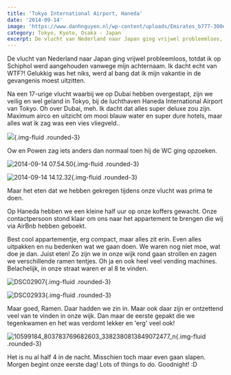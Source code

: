 ```yaml
---
title: 'Tokyo International Airport, Haneda'
date: '2014-09-14'
image: 'https://www.danhnguyen.nl/wp-content/uploads/Emirates_b777-300er_a6-ebm_arp-1.jpg'
category: Tokyo, Kyoto, Osaka - Japan
excerpt: De vlucht van Nederland naar Japan ging vrijwel probleemloos, totdat ik op Schiphol werd aangehouden vanwege mijn achternaam. Ik dacht echt...
---
```


De vlucht van Nederland naar Japan ging vrijwel probleemloos, totdat ik op Schiphol werd aangehouden vanwege mijn achternaam. Ik dacht echt van WTF?! Gelukkig was het niks, werd al bang dat ik mijn vakantie in de gevangenis moest uitzitten.

Na een 17-urige vlucht waarbij we op Dubai hebben overgestapt, zijn we veilig en wel geland in Tokyo, bij de luchthaven Haneda International Airport van Tokyo. Oh over Dubai, meh. Ik dacht dat alles super deluxe zou zijn. Maximum airco en uitzicht om mooi blauw water en super dure hotels, maar alles wat ik zag was een vies vliegveld..

![](https://www.danhnguyen.nl/wp-content/uploads/2014-09-13-e1410801850618.jpg){.img-fluid .rounded-3}

Ow en Powen zag iets anders dan normaal toen hij de WC ging opzoeken.

![2014-09-14 07.54.50](https://www.danhnguyen.nl/wp-content/uploads/2014-09-14-07.54.50.jpg){.img-fluid .rounded-3}

![2014-09-14 14.12.32](https://www.danhnguyen.nl/wp-content/uploads/2014-09-14-14.12.32.jpg){.img-fluid .rounded-3}

Maar het eten dat we hebben gekregen tijdens onze vlucht was prima te doen.

Op Haneda hebben we een kleine half uur op onze koffers gewacht. Onze contactpersoon stond klaar om ons naar het appartement te brengen die wij via AirBnb hebben geboekt.

Best cool appartementje, erg compact, maar alles zit erin. Even alles uitpakken en nu bedenken wat we gaan doen. We waren nog niet moe, wat doe je dan. Juist eten! Zo zijn we in onze wijk rond gaan strollen en zagen we verschillende ramen tentjes. Oh ja en ook heel veel vending machines. Belachelijk, in onze straat waren er al 8 te vinden.

![DSC02907](https://www.danhnguyen.nl/wp-content/uploads/DSC02907-1024x575.jpg){.img-fluid .rounded-3}

![DSC02933](https://www.danhnguyen.nl/wp-content/uploads/DSC02933-1024x575.jpg){.img-fluid .rounded-3}

Maar goed, Ramen. Daar hadden we zin in. Maar ook daar zijn er ontzettend veel van te vinden in onze wijk. Dan maar de eerste gepakt die we tegenkwamen en het was verdomt lekker en 'erg' veel ook!

![10599184_803783769682603_3382380813849072477_n](https://www.danhnguyen.nl/wp-content/uploads/10599184_803783769682603_3382380813849072477_n1.jpg){.img-fluid .rounded-3}

Het is nu al half 4 in de nacht. Misschien toch maar even gaan slapen. Morgen begint onze eerste dag! Lots of things to do. Goodnight! :D
